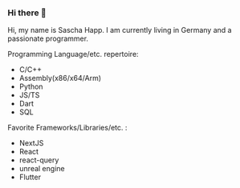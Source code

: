### Hi there 👋

<!--
**saschahapp/saschahapp** is a ✨ _special_ ✨ repository because its `README.md` (this file) appears on your GitHub profile.

Here are some ideas to get you started:

- 🔭 I’m currently working on ...
- 🌱 I’m currently learning ...
- 👯 I’m looking to collaborate on ...
- 🤔 I’m looking for help with ...
- 💬 Ask me about ...
- 📫 How to reach me: ...
- 😄 Pronouns: ...
- ⚡ Fun fact: ...
-->

Hi, my name is Sascha Happ.
I am currently living in Germany and a passionate programmer.

Programming Language/etc. repertoire:
- C/C++
- Assembly(x86/x64/Arm)
- Python
- JS/TS
- Dart
- SQL

Favorite Frameworks/Libraries/etc. :
- NextJS
- React
- react-query
- unreal engine
- Flutter
